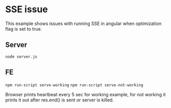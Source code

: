 # SSE issue

This example shows issues with running SSE in angular when optimization flag is set to true.

## Server

`node server.js`

## FE

`npm run-script serve-working`
`npm run-script serve-not-working`

Browser prints heartbeat every 5 sec for working example, for not working it prints it out after res.end() is sent or server is killed.
